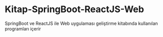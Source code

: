 # Kitap-SpringBoot-ReactJS-Web
SpringBoot ve ReactJS ile Web uygulaması geliştirme kitabında kullanılan programları içerir
